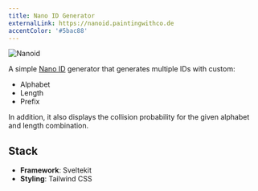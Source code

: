 ```yaml
---
title: Nano ID Generator
externalLink: https://nanoid.paintingwithco.de
accentColor: '#5bac88'
---
```


<img src='/images/nanoid.webp' alt='Nanoid' class="w-full object-cover" />

A simple [Nano ID](https://github.com/ai/nanoid) generator that generates multiple IDs with custom:

- Alphabet
- Length
- Prefix

In addition, it also displays the collision probability for the given alphabet and length combination.

## Stack

- **Framework**: Sveltekit
- **Styling**: Tailwind CSS
